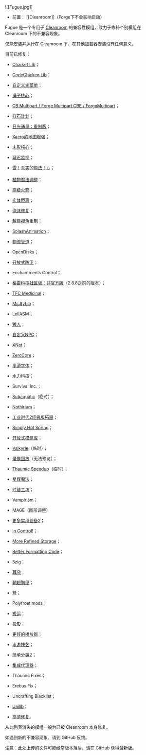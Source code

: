 ![[Fugue.jpg]]
- 前置：
 [[Cleanroom]]（Forge下不会影响启动）

Fugue 是一个专用于 [Cleanroom](https://www.mcmod.cn/class/9689.html "Cleanroom") 的兼容性模组，致力于修补个别模组在 Cleanroom 下的不兼容现象。

仅能安装并运行在 Cleanroom 下，在其他加载器安装没有任何意义。  

目前已修复：

- [Charset Lib](https://www.mcmod.cn/class/1578.html "Charset Lib")；  
    
- [CodeChicken Lib](https://www.mcmod.cn/class/562.html "CodeChicken Lib")；  
    
- [自定义主菜单](https://www.mcmod.cn/class/1030.html "自定义主菜单")；  
    
- [锤子核心](https://www.mcmod.cn/class/756.html "锤子核心")；  
    
- [CB Multipart / Forge Multipart CBE / ForgeMultipart](https://www.mcmod.cn/class/627.html "CB Multipart / Forge Multipart CBE / ForgeMultipart")；  
    
- [红石计划](https://www.mcmod.cn/class/164.html "红石计划")；  
    
- [日光通量：重制版](https://www.mcmod.cn/class/787.html "日光通量：重制版")；  
    
- [Xaero的地图增强](https://www.mcmod.cn/class/11298.html "Xaero的地图增强")；  
    
- [末影核心](https://www.mcmod.cn/class/598.html "末影核心")；  
    
- [延迟监视](https://www.mcmod.cn/class/1995.html "延迟监视")；  
    
- [雪！真实的魔法！⛄](https://www.mcmod.cn/class/2106.html "雪！真实的魔法！⛄")；  
    
- [植物魔法调整](https://www.mcmod.cn/class/1545.html "植物魔法调整")；  
    
- [高级火箭](https://www.mcmod.cn/class/594.html "高级火箭")；  
    
- [实体距离](https://www.mcmod.cn/class/12334.html "实体距离")；  
    
- [泡沫修复](https://www.mcmod.cn/class/978.html "泡沫修复")；  
    
- [越肩视角重制](https://www.mcmod.cn/class/3305.html "越肩视角重制")；  
    
- [SplashAnimation](https://www.mcmod.cn/class/3968.html "SplashAnimation")；  
    
- [物流管道](https://www.mcmod.cn/class/145.html "物流管道")；  
    
- OpenDisks；
    
- [开放式防卫](https://www.mcmod.cn/class/2249.html "开放式防卫")；  
    
- Enchantments Control；  
    
- [格雷科技社区版：非官方版](https://www.mcmod.cn/class/5343.html "格雷科技社区版：非官方版")（2.8.8之前的版本）；
    
- [TFC Medicinal](https://www.mcmod.cn/class/4217.html "TFC Medicinal")；  
    
- [McJtyLib](https://www.mcmod.cn/class/684.html "McJtyLib")；  
    
- LoliASM；
    
- [狼人](https://www.mcmod.cn/class/1712.html "狼人")；  
    
- [自定义NPC](https://www.mcmod.cn/class/45.html "自定义NPC")；
    
- [XNet](https://www.mcmod.cn/class/775.html "XNet")；
    
- [ZeroCore](https://www.mcmod.cn/class/780.html "ZeroCore")；
    
- [平滑字体](https://www.mcmod.cn/class/1086.html "平滑字体")；  
    
- [水力科技](https://www.mcmod.cn/class/361.html "水力科技")；  
    
- Survival Inc.；
    
- [Subaquatic](https://www.mcmod.cn/class/9338.html "Subaquatic")（临时）；  
    
- [Nothirium](https://www.mcmod.cn/class/6899.html "Nothirium")；
    
- [工业时代2经典版拓展](https://www.mcmod.cn/class/2180.html "工业时代2经典版拓展")；  
    
- [Simply Hot Spring](https://www.mcmod.cn/class/11980.html "Simply Hot Spring")；
    
- [开放式模组库](https://www.mcmod.cn/class/617.html "开放式模组库")；  
    
- [Valkyrie](https://www.mcmod.cn/class/11936.html "Valkyrie")（临时）；
    
- [录像回放](https://www.mcmod.cn/class/1203.html "录像回放")（无法预览）；  
    
- [Thaumic Speedup](https://www.mcmod.cn/class/3187.html "Thaumic Speedup")（临时）；
    
- [星辉魔法](https://www.mcmod.cn/class/639.html "星辉魔法")；  
    
- [时装工坊](https://www.mcmod.cn/class/464.html "时装工坊")；  
    
- [Vampirism](https://www.mcmod.cn/class/930.html "Vampirism")；
    
- MAGE（图形调整）
    
- [更多实用设备2](https://www.mcmod.cn/class/616.html "更多实用设备2")；  
    
- [In Control!](https://www.mcmod.cn/class/3826.html "In Control!")；
    
- [More Refined Storage](https://www.mcmod.cn/class/5239.html "More Refined Storage")；
    
- [Better Formatting Code](https://www.mcmod.cn/class/13404.html "Better Formatting Code")；
    
- 5zig；
    
- [耳朵](https://www.mcmod.cn/class/3996.html "耳朵")；
    
- [鞘翅胸甲](https://www.mcmod.cn/class/2646.html "鞘翅胸甲")；  
    
- [弩](https://www.mcmod.cn/class/11757.html "弩")；  
    
- Polyfrost mods；
    
- [搬运](https://www.mcmod.cn/class/1081.html "搬运")；  
    
- [投影](https://www.mcmod.cn/class/2261.html "投影")；  
    
- [更好的播放器](https://www.mcmod.cn/class/608.html "更好的播放器")；  
    
- [水游技艺](https://www.mcmod.cn/class/3306.html "水游技艺")；  
    
- [简单分类2](https://www.mcmod.cn/class/5140.html "简单分类2")；  
    
- [集成代理器](https://www.mcmod.cn/class/3992.html "集成代理器")；  
    
- Thaumic Fixes；
    
- Erebus Fix；
    
- Uncrafting Blacklist；
    
- [Unilib](https://www.mcmod.cn/class/17141.html "Unilib")；
    
- [高清修复](https://www.mcmod.cn/class/36.html)。  
    

从此列表消失的模组一般为已被 Cleanroom 本身修复。  

如遇到新的不兼容现象，请到 GitHub 反馈。

注意：此处上传的文件可能经常版本落后，请在 GitHub 获得最新版。